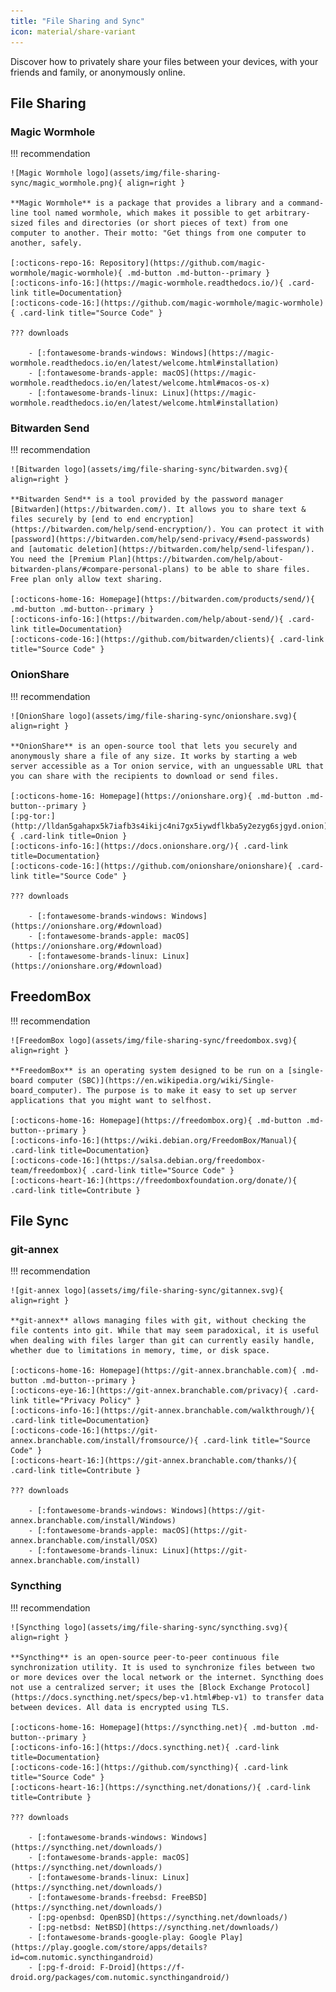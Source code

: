 ```yaml
---
title: "File Sharing and Sync"
icon: material/share-variant
---
```

Discover how to privately share your files between your devices, with your friends and family, or anonymously online.

## File Sharing

### Magic Wormhole

!!! recommendation

    ![Magic Wormhole logo](assets/img/file-sharing-sync/magic_wormhole.png){ align=right }

    **Magic Wormhole** is a package that provides a library and a command-line tool named wormhole, which makes it possible to get arbitrary-sized files and directories (or short pieces of text) from one computer to another. Their motto: "Get things from one computer to another, safely.

    [:octicons-repo-16: Repository](https://github.com/magic-wormhole/magic-wormhole){ .md-button .md-button--primary }
    [:octicons-info-16:](https://magic-wormhole.readthedocs.io/){ .card-link title=Documentation}
    [:octicons-code-16:](https://github.com/magic-wormhole/magic-wormhole){ .card-link title="Source Code" }

    ??? downloads

        - [:fontawesome-brands-windows: Windows](https://magic-wormhole.readthedocs.io/en/latest/welcome.html#installation)
        - [:fontawesome-brands-apple: macOS](https://magic-wormhole.readthedocs.io/en/latest/welcome.html#macos-os-x)
        - [:fontawesome-brands-linux: Linux](https://magic-wormhole.readthedocs.io/en/latest/welcome.html#installation)

### Bitwarden Send

!!! recommendation

    ![Bitwarden logo](assets/img/file-sharing-sync/bitwarden.svg){ align=right }

    **Bitwarden Send** is a tool provided by the password manager [Bitwarden](https://bitwarden.com/). It allows you to share text & files securely by [end to end encryption](https://bitwarden.com/help/send-encryption/). You can protect it with [password](https://bitwarden.com/help/send-privacy/#send-passwords) and [automatic deletion](https://bitwarden.com/help/send-lifespan/).
    You need the [Premium Plan](https://bitwarden.com/help/about-bitwarden-plans/#compare-personal-plans) to be able to share files. Free plan only allow text sharing.

    [:octicons-home-16: Homepage](https://bitwarden.com/products/send/){ .md-button .md-button--primary }
    [:octicons-info-16:](https://bitwarden.com/help/about-send/){ .card-link title=Documentation}
    [:octicons-code-16:](https://github.com/bitwarden/clients){ .card-link title="Source Code" }
        
### OnionShare

!!! recommendation

    ![OnionShare logo](assets/img/file-sharing-sync/onionshare.svg){ align=right }

    **OnionShare** is an open-source tool that lets you securely and anonymously share a file of any size. It works by starting a web server accessible as a Tor onion service, with an unguessable URL that you can share with the recipients to download or send files.

    [:octicons-home-16: Homepage](https://onionshare.org){ .md-button .md-button--primary }
    [:pg-tor:](http://lldan5gahapx5k7iafb3s4ikijc4ni7gx5iywdflkba5y2ezyg6sjgyd.onion){ .card-link title=Onion }
    [:octicons-info-16:](https://docs.onionshare.org/){ .card-link title=Documentation}
    [:octicons-code-16:](https://github.com/onionshare/onionshare){ .card-link title="Source Code" }

    ??? downloads

        - [:fontawesome-brands-windows: Windows](https://onionshare.org/#download)
        - [:fontawesome-brands-apple: macOS](https://onionshare.org/#download)
        - [:fontawesome-brands-linux: Linux](https://onionshare.org/#download)

## FreedomBox

!!! recommendation

    ![FreedomBox logo](assets/img/file-sharing-sync/freedombox.svg){ align=right }

    **FreedomBox** is an operating system designed to be run on a [single-board computer (SBC)](https://en.wikipedia.org/wiki/Single-board_computer). The purpose is to make it easy to set up server applications that you might want to selfhost.

    [:octicons-home-16: Homepage](https://freedombox.org){ .md-button .md-button--primary }
    [:octicons-info-16:](https://wiki.debian.org/FreedomBox/Manual){ .card-link title=Documentation}
    [:octicons-code-16:](https://salsa.debian.org/freedombox-team/freedombox){ .card-link title="Source Code" }
    [:octicons-heart-16:](https://freedomboxfoundation.org/donate/){ .card-link title=Contribute }

## File Sync

### git-annex

!!! recommendation

    ![git-annex logo](assets/img/file-sharing-sync/gitannex.svg){ align=right }

    **git-annex** allows managing files with git, without checking the file contents into git. While that may seem paradoxical, it is useful when dealing with files larger than git can currently easily handle, whether due to limitations in memory, time, or disk space.

    [:octicons-home-16: Homepage](https://git-annex.branchable.com){ .md-button .md-button--primary }
    [:octicons-eye-16:](https://git-annex.branchable.com/privacy){ .card-link title="Privacy Policy" }
    [:octicons-info-16:](https://git-annex.branchable.com/walkthrough/){ .card-link title=Documentation}
    [:octicons-code-16:](https://git-annex.branchable.com/install/fromsource/){ .card-link title="Source Code" }
    [:octicons-heart-16:](https://git-annex.branchable.com/thanks/){ .card-link title=Contribute }

    ??? downloads

        - [:fontawesome-brands-windows: Windows](https://git-annex.branchable.com/install/Windows)
        - [:fontawesome-brands-apple: macOS](https://git-annex.branchable.com/install/OSX)
        - [:fontawesome-brands-linux: Linux](https://git-annex.branchable.com/install)

### Syncthing

!!! recommendation

    ![Syncthing logo](assets/img/file-sharing-sync/syncthing.svg){ align=right }

    **Syncthing** is an open-source peer-to-peer continuous file synchronization utility. It is used to synchronize files between two or more devices over the local network or the internet. Syncthing does not use a centralized server; it uses the [Block Exchange Protocol](https://docs.syncthing.net/specs/bep-v1.html#bep-v1) to transfer data between devices. All data is encrypted using TLS.

    [:octicons-home-16: Homepage](https://syncthing.net){ .md-button .md-button--primary }
    [:octicons-info-16:](https://docs.syncthing.net){ .card-link title=Documentation}
    [:octicons-code-16:](https://github.com/syncthing){ .card-link title="Source Code" }
    [:octicons-heart-16:](https://syncthing.net/donations/){ .card-link title=Contribute }

    ??? downloads

        - [:fontawesome-brands-windows: Windows](https://syncthing.net/downloads/)
        - [:fontawesome-brands-apple: macOS](https://syncthing.net/downloads/)
        - [:fontawesome-brands-linux: Linux](https://syncthing.net/downloads/)
        - [:fontawesome-brands-freebsd: FreeBSD](https://syncthing.net/downloads/)
        - [:pg-openbsd: OpenBSD](https://syncthing.net/downloads/)
        - [:pg-netbsd: NetBSD](https://syncthing.net/downloads/)
        - [:fontawesome-brands-google-play: Google Play](https://play.google.com/store/apps/details?id=com.nutomic.syncthingandroid)
        - [:pg-f-droid: F-Droid](https://f-droid.org/packages/com.nutomic.syncthingandroid/)
